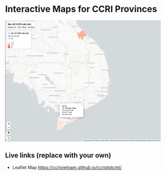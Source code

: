 # Interactive Maps for CCRI Provinces

![Preview](preview.png)

## Live links (replace with your own)
- Leaflet Map https://ccrivietnam.github.io/ccriqtstcmt/
